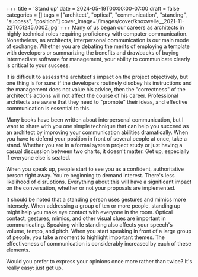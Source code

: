 +++
title = 'Stand up'
date = 2024-05-19T00:00:00-07:00
draft = false
categories = []
tags = ["architect", "optical", "communication", "standing", "success", "position"]
cover_image='/images/cover/knoxwelle__2021-11-22T051245.000Z.jpg'
+++
Many of us began our careers as architects in highly technical roles requiring proficiency with computer communication. Nonetheless, as architects, interpersonal communication is our main mode of exchange. Whether you are debating the merits of employing a template with developers or summarizing the benefits and drawbacks of buying intermediate software for management, your ability to communicate clearly is critical to your success. 

It is difficult to assess the architect's impact on the project objectively, but one thing is for sure: if the developers routinely disobey his instructions and the management does not value his advice, then the "correctness" of the architect's actions will not affect the course of his career. Professional architects are aware that they need to "promote" their ideas, and effective communication is essential to this.

Many books have been written about interpersonal communication, but I want to share with you one simple technique that can help you succeed as an architect by improving your communication abilities dramatically. When you have to defend your position in front of several people at once, take a stand. Whether you are in a formal system project study or just having a casual discussion between two charts, it doesn't matter. Get up, especially if everyone else is seated. 

When you speak up, people start to see you as a confident, authoritative person right away. You're beginning to demand interest. There's less likelihood of disruptions. Everything about this will have a significant impact on the conversation, whether or not your proposals are implemented. 

It should be noted that a standing person uses gestures and mimics more intensely. When addressing a group of ten or more people, standing up might help you make eye contact with everyone in the room. Optical contact, gestures, mimics, and other visual clues are important in communicating. Speaking while standing also affects your speech's volume, tempo, and pitch. When you start speaking in front of a large group of people, you take a moment to highlight important themes. The effectiveness of communication is considerably increased by each of these elements. 

Would you prefer to express your opinions once more rather than twice? It's really easy: just get up.